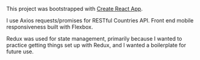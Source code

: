 This project was bootstrapped with [Create React App](https://github.com/facebookincubator/create-react-app).

I use Axios requests/promises for RESTful Countries API. Front end mobile responsiveness built with Flexbox. 

Redux was used for state management, primarily because I wanted to practice getting things set up with Redux, and I wanted a boilerplate for future use.
